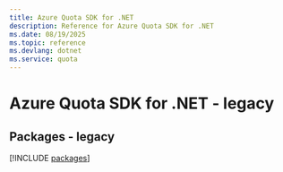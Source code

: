 ```yaml
---
title: Azure Quota SDK for .NET
description: Reference for Azure Quota SDK for .NET
ms.date: 08/19/2025
ms.topic: reference
ms.devlang: dotnet
ms.service: quota
---
```

# Azure Quota SDK for .NET - legacy
## Packages - legacy
[!INCLUDE [packages](quota-index.md)]